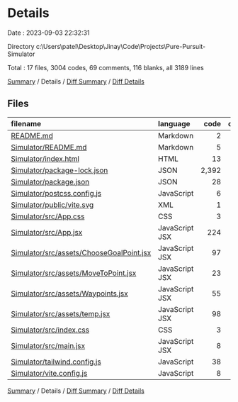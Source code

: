 # Details

Date : 2023-09-03 22:32:31

Directory c:\\Users\\patel\\Desktop\\Jinay\\Code\\Projects\\Pure-Pursuit-Simulator

Total : 17 files,  3004 codes, 69 comments, 116 blanks, all 3189 lines

[Summary](results.md) / Details / [Diff Summary](diff.md) / [Diff Details](diff-details.md)

## Files
| filename | language | code | comment | blank | total |
| :--- | :--- | ---: | ---: | ---: | ---: |
| [README.md](/README.md) | Markdown | 2 | 0 | 1 | 3 |
| [Simulator/README.md](/Simulator/README.md) | Markdown | 5 | 0 | 4 | 9 |
| [Simulator/index.html](/Simulator/index.html) | HTML | 13 | 0 | 1 | 14 |
| [Simulator/package-lock.json](/Simulator/package-lock.json) | JSON | 2,392 | 0 | 1 | 2,393 |
| [Simulator/package.json](/Simulator/package.json) | JSON | 28 | 0 | 1 | 29 |
| [Simulator/postcss.config.js](/Simulator/postcss.config.js) | JavaScript | 6 | 0 | 1 | 7 |
| [Simulator/public/vite.svg](/Simulator/public/vite.svg) | XML | 1 | 0 | 0 | 1 |
| [Simulator/src/App.css](/Simulator/src/App.css) | CSS | 3 | 0 | 0 | 3 |
| [Simulator/src/App.jsx](/Simulator/src/App.jsx) | JavaScript JSX | 224 | 27 | 39 | 290 |
| [Simulator/src/assets/ChooseGoalPoint.jsx](/Simulator/src/assets/ChooseGoalPoint.jsx) | JavaScript JSX | 97 | 17 | 23 | 137 |
| [Simulator/src/assets/MoveToPoint.jsx](/Simulator/src/assets/MoveToPoint.jsx) | JavaScript JSX | 23 | 7 | 7 | 37 |
| [Simulator/src/assets/Waypoints.jsx](/Simulator/src/assets/Waypoints.jsx) | JavaScript JSX | 55 | 0 | 7 | 62 |
| [Simulator/src/assets/temp.jsx](/Simulator/src/assets/temp.jsx) | JavaScript JSX | 98 | 16 | 26 | 140 |
| [Simulator/src/index.css](/Simulator/src/index.css) | CSS | 3 | 0 | 0 | 3 |
| [Simulator/src/main.jsx](/Simulator/src/main.jsx) | JavaScript JSX | 8 | 0 | 2 | 10 |
| [Simulator/tailwind.config.js](/Simulator/tailwind.config.js) | JavaScript | 38 | 1 | 1 | 40 |
| [Simulator/vite.config.js](/Simulator/vite.config.js) | JavaScript | 8 | 1 | 2 | 11 |

[Summary](results.md) / Details / [Diff Summary](diff.md) / [Diff Details](diff-details.md)